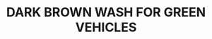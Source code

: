 ---
title: "DARK BROWN WASH FOR GREEN VEHICLES"
price: "TBA"
desc: "Bez opisa"
img_path: "/assets/img/A.MIG-1005.jpg"
brand: AMMO
available: true
special_offer: false
soon: false
cat: "Weathering"
subcat: ""
subsubcat: "wet-emajl-wash"
---